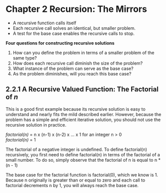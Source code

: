 # Chapter 2 Recursion: The Mirrors

- A recursive function calls itself
- Each recursive call solves an identical, but smaller problem.
- A test for the base case enables the recursive calls to stop.


**Four questions for constructing recursive solutions**

1. How can you define the problem in terms of a smaller problem of the same type?
2. How does each recursive call diminish the size of the problem?
3. What instance of the problem can serve as the base case?
4. As the problem diminishes, will you reach this base case?


## 2.2.1 A Recursive Valued Function: The Factorial of *n*

This is a good first example because its recursive solution is easy to understand and
nearly fits the mild described earlier. However, because the problem has a simple and 
efficient iterative solution, you should not use the recursive solution in practice.

*factorial(n)* = n x (n-1) x (n-2) x ... x 1 for an integer n > 0      
*factorial(n)* = 1   
  
The factorial of a negative integer is undefined.
To define factorial(n) recursively, you first need to define factorial(n) in terms of the factorial of
a small number. To do so, simply observe that the factorial of n is equal to n * (n - 1)  

The base case for the factorial function is factorial(0), which we know is 1.
Because n originally is greater than or equal to zero and each call to factorial decrements n
by 1, you will always reach the base case.